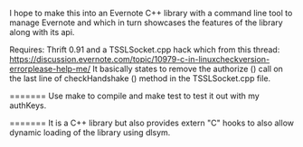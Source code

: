 I hope to make this into an Evernote C++ library with a command line tool 
to manage Evernote and which in turn showcases the features of the library
along with its api.

Requires:
Thrift 0.91 and a TSSLSocket.cpp hack which from this thread:
https://discussion.evernote.com/topic/10979-c-in-linuxcheckversion-errorplease-help-me/
It basically states to remove the authorize () call on the last line of checkHandshake () method in the TSSLSocket.cpp file. 

=======
Use make to compile and make test to test it out with my authKeys.

=======
It is a C++ library but also provides extern "C" hooks to also allow dynamic loading of the library using dlsym.
